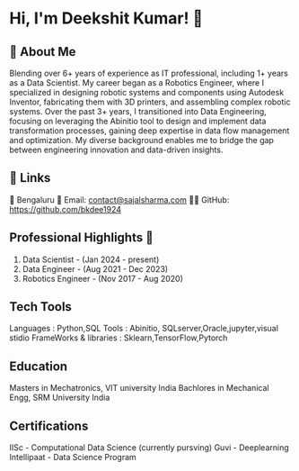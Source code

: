 
# Hi, I'm  Deekshit Kumar! 👋


## 🚀 About Me
Blending over 6+ years of experience as IT professional, including 1+ years as a Data Scientist. My career began as a Robotics Engineer, where I specialized in designing robotic systems and components using Autodesk Inventor, fabricating them with 3D printers, and assembling complex robotic systems. Over the past 3+ years, I transitioned into Data Engineering, focusing on leveraging the Abinitio tool to design and implement data transformation processes, gaining deep expertise in data flow management and optimization. My diverse background enables me to bridge the gap between engineering innovation and data-driven insights.


## 🔗 Links
📍 Bengaluru
📧 Email: contact@sajalsharma.com
👨‍💻 GitHub: https://github.com/bkdee1924

## Professional Highlights 🌟

1. Data Scientist    - (Jan 2024 - present)
2. Data Engineer     - (Aug 2021 - Dec 2023)
3. Robotics Engineer - (Nov 2017 - Aug 2020) 
## Tech Tools

Languages : Python,SQL
Tools : Abinitio, SQLserver,Oracle,jupyter,visual stidio
FrameWorks & libraries : Sklearn,TensorFlow,Pytorch




## Education

Masters in Mechatronics, VIT university India
Bachlores in Mechanical Engg, SRM University India



## Certifications

IISc - Computational Data Science (currently pursving)
Guvi - Deeplearning
Intellipaat - Data Science Program



